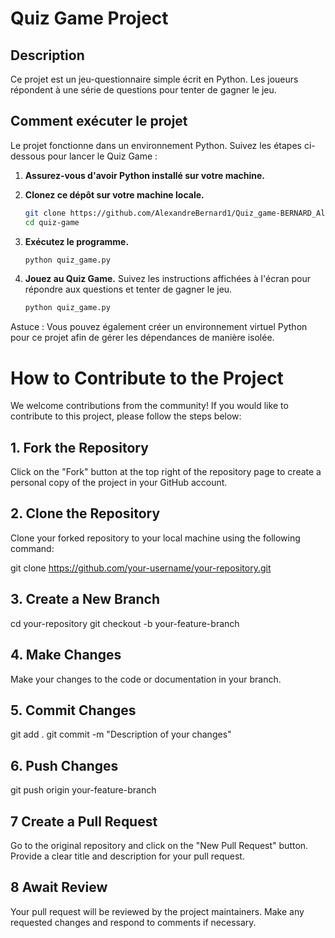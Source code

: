 # Quiz Game Project

## Description
Ce projet est un jeu-questionnaire simple écrit en Python. Les joueurs répondent à une série de questions pour tenter de gagner le jeu.

## Comment exécuter le projet
Le projet fonctionne dans un environnement Python. Suivez les étapes ci-dessous pour lancer le Quiz Game :

1. **Assurez-vous d'avoir Python installé sur votre machine.**
   
2. **Clonez ce dépôt sur votre machine locale.**
   ```bash
   git clone https://github.com/AlexandreBernard1/Quiz_game-BERNARD_Alexandre-CDOF1.git
   cd quiz-game

3. **Exécutez le programme.**
   ```bash
   python quiz_game.py


3. **Jouez au Quiz Game.**
Suivez les instructions affichées à l'écran pour répondre aux questions et tenter de gagner le jeu.
   ```bash
   python quiz_game.py


Astuce : Vous pouvez également créer un environnement virtuel Python pour ce projet afin de gérer les dépendances de manière isolée.


# How to Contribute to the Project

We welcome contributions from the community! If you would like to contribute to this project, please follow the steps below:

## 1. Fork the Repository

Click on the "Fork" button at the top right of the repository page to create a personal copy of the project in your GitHub account.

## 2. Clone the Repository

Clone your forked repository to your local machine using the following command:

   git clone https://github.com/your-username/your-repository.git

## 3. Create a New Branch
   cd your-repository
   git checkout -b your-feature-branch

## 4. Make Changes
Make your changes to the code or documentation in your branch.

## 5. Commit Changes
   git add .
   git commit -m "Description of your changes"

## 6. Push Changes
   git push origin your-feature-branch

## 7 Create a Pull Request
Go to the original repository and click on the "New Pull Request" button. Provide a clear title and description for your pull request.

## 8 Await Review
Your pull request will be reviewed by the project maintainers. Make any requested changes and respond to comments if necessary.